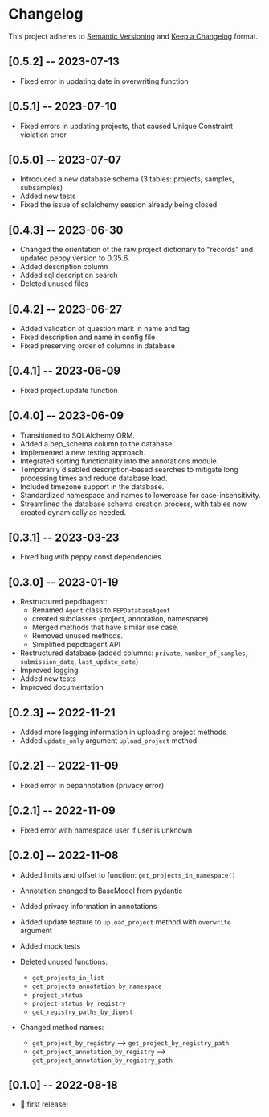 # Changelog

This project adheres to [Semantic Versioning](https://semver.org/spec/v2.0.0.html) and [Keep a Changelog](https://keepachangelog.com/en/1.0.0/) format.

## [0.5.2] -- 2023-07-13
- Fixed error in updating date in overwriting function

## [0.5.1] -- 2023-07-10
- Fixed errors in updating projects, that caused Unique Constraint violation error

## [0.5.0] -- 2023-07-07
- Introduced a new database schema (3 tables: projects, samples, subsamples)
- Added new tests
- Fixed the issue of sqlalchemy session already being closed

## [0.4.3] -- 2023-06-30
- Changed the orientation of the raw project dictionary to "records" and updated peppy version to 0.35.6.
- Added description column
- Added sql description search
- Deleted unused files

## [0.4.2] -- 2023-06-27
- Added validation of question mark in name and tag
- Fixed description and name in config file
- Fixed preserving order of columns in database

## [0.4.1] -- 2023-06-09
- Fixed project.update function

## [0.4.0] -- 2023-06-09
- Transitioned to SQLAlchemy ORM.
- Added a pep_schema column to the database.
- Implemented a new testing approach.
- Integrated sorting functionality into the annotations module.
- Temporarily disabled description-based searches to mitigate long processing times and reduce database load.
- Included timezone support in the database.
- Standardized namespace and names to lowercase for case-insensitivity.
- Streamlined the database schema creation process, with tables now created dynamically as needed.


## [0.3.1] -- 2023-03-23
- Fixed bug with peppy const dependencies


## [0.3.0] -- 2023-01-19
- Restructured pepdbagent: 
  - Renamed `Agent` class to `PEPDatabaseAgent`
  - created subclasses (project, annotation, namespace).
  - Merged methods that have similar use case.
  - Removed unused methods.
  - Simplified pepdbagent API
- Restructured database (added columns: `private`, `number_of_samples`, `submission_date`, `last_update_date`)
- Improved logging
- Added new tests
- Improved documentation


## [0.2.3] -- 2022-11-21

- Added more logging information in uploading project methods
- Added `update_only` argument `upload_project` method

## [0.2.2] -- 2022-11-09

- Fixed error in pepannotation (privacy error)

## [0.2.1] -- 2022-11-09

- Fixed error with namespace user if user is unknown

## [0.2.0] -- 2022-11-08

- Added limits and offset to function: `get_projects_in_namespace()`
- Annotation changed to BaseModel from pydantic
- Added privacy information in annotations
- Added update feature to `upload_project` method with `overwrite` argument
- Added mock tests
- Deleted unused functions:
  - `get_projects_in_list`
  - `get_projects_annotation_by_namespace`
  - `project_status`
  - `project_status_by_registry`
  - `get_registry_paths_by_digest`

- Changed method names:
  - `get_project_by_registry` --> `get_project_by_registry_path`
  - `get_project_annotation_by_registry` --> `get_project_annotation_by_registry_path`

## [0.1.0] -- 2022-08-18

- 🎉 first release!

